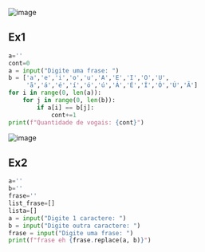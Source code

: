 ![image](https://github.com/oregonyuky/UNOESTE/assets/152916454/4e581705-2ea0-497a-b356-935f65cb6046)


## Ex1
```py
a=''
cont=0
a = input("Digite uma frase: ")
b = ['a','e','i','o','u','A','E','I','O','U',
     'ã','á','é','í','ó','ú','Á','É','Í','Ó','Ú','Ã']
for i in range(0, len(a)):
    for j in range(0, len(b)):
        if a[i] == b[j]:
            cont+=1
print(f"Quantidade de vogais: {cont}")
```
![image](https://github.com/oregonyuky/UNOESTE/assets/152916454/f52cf187-719f-4c73-92b7-38cbc50ee4fa)

## Ex2
```py
a=''
b=''
frase=''
list_frase=[]
lista=[]
a = input("Digite 1 caractere: ")
b = input("Digite outra caractere: ")
frase = input("Digite uma frase: ")
print(f"frase eh {frase.replace(a, b)}")
```
